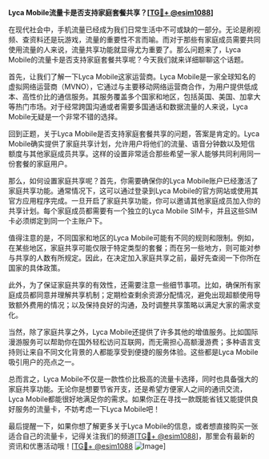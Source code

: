 **Lyca Mobile流量卡是否支持家庭套餐共享？[[TG💪+ @esim1088](https://t.me/s/esim1088)]**

在现代社会中，手机流量已经成为我们日常生活中不可或缺的一部分。无论是刷视频、查资料还是玩游戏，流量的重要性不言而喻。而对于那些有家庭成员需要共同使用流量的人来说，流量共享功能就显得尤为重要了。那么问题来了，Lyca Mobile的流量卡是否支持家庭套餐共享呢？今天我们就来详细聊聊这个话题。

首先，让我们了解一下Lyca Mobile这家运营商。Lyca Mobile是一家全球知名的虚拟网络运营商（MVNO），它通过与主要移动网络运营商合作，为用户提供低成本、高性价比的通信服务。其服务覆盖多个国家和地区，包括英国、美国、加拿大等热门市场。对于经常跨国沟通或者需要多国通话和数据流量的人来说，Lyca Mobile无疑是一个非常不错的选择。

回到正题，关于Lyca Mobile是否支持家庭套餐共享的问题，答案是肯定的。Lyca Mobile确实提供了家庭共享计划，允许用户将他们的流量、语音分钟数以及短信额度与其他家庭成员共享。这样的设置非常适合那些希望一家人能够共同利用同一份套餐的家庭用户。

那么，如何设置家庭共享呢？首先，你需要确保你的Lyca Mobile账户已经激活了家庭共享功能。通常情况下，这可以通过登录到Lyca Mobile的官方网站或使用其官方应用程序完成。一旦开启了家庭共享功能，你可以邀请其他家庭成员加入你的共享计划。每个家庭成员都需要有一个独立的Lyca Mobile SIM卡，并且这些SIM卡必须绑定到同一个主账户下。

值得注意的是，不同国家和地区的Lyca Mobile可能有不同的规则和限制。例如，在某些地区，家庭共享可能仅限于特定类型的套餐；而在另一些地方，则可能对参与共享的人数有所规定。因此，在决定加入家庭共享之前，最好先查阅一下你所在国家的具体政策。

此外，为了保证家庭共享的有效性，还需要注意一些细节事项。比如，确保所有家庭成员都同意并理解共享机制；定期检查剩余资源分配情况，避免出现超额使用导致额外费用的情况；以及保持良好的沟通，及时调整共享策略以满足大家的需求变化。

当然，除了家庭共享之外，Lyca Mobile还提供了许多其他的增值服务。比如国际漫游服务可以帮助你在国外轻松访问互联网，而无需担心高额漫游费；多种语言支持则让来自不同文化背景的人都能享受到便捷的服务体验。这些都是Lyca Mobile吸引用户的亮点之一。

总而言之，Lyca Mobile不仅是一款性价比极高的流量卡选择，同时也具备强大的家庭共享功能。无论你是想要节省开支，还是希望方便家人之间的通讯交流，Lyca Mobile都能很好地满足你的需求。如果你正在寻找一款既能省钱又能提供良好服务的流量卡，不妨考虑一下Lyca Mobile吧！

最后提醒一下，如果你想了解更多关于Lyca Mobile的信息，或者想直接购买一张适合自己的流量卡，记得关注我们的频道[[TG💪+ @esim1088](https://t.me/s/esim1088)]，那里会有最新的资讯和优惠活动哦！[[TG💪+ @esim1088](https://t.me/s/esim1088) ![Image](https://i.postimg.cc/4NQfJmqS/Snipaste-2025-05-13-00-14-12.png)]